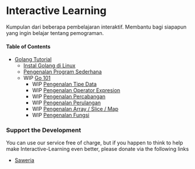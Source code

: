 
# Interactive Learning
Kumpulan dari beberapa pembelajaran interaktif. Membantu bagi siapapun yang ingin belajar tentang pemograman.

#### Table of Contents
* [Golang Tutorial](#golang-tutorial)
	* [Instal Golang di Linux](https://katacoda.com/muhfaris/scenarios/1-go-installation-linux)
    * [Pengenalan Program Sederhana](https://katacoda.com/muhfaris/scenarios/2-go-pengenalan-program-sederhana)
    * WIP [Go 101](#)
        * WIP [Pengenalan Tipe Data](#)
        * WIP [Pengenalan Operator Expresion](#)
        * WIP [Pengenalan Percabangan](#)
        * WIP [Pengenalan Perulangan](#)
        * WIP [Pengenalan Array / Slice / Map](#)
        * WIP [Pengenalan Fungsi](#)
	
### Support the Development
You can use our service free of charge, but if you happen to think to help make Interactive-Learning even better, please donate via the following links 

- [Saweria](https://saweria.co/muhfaris)

